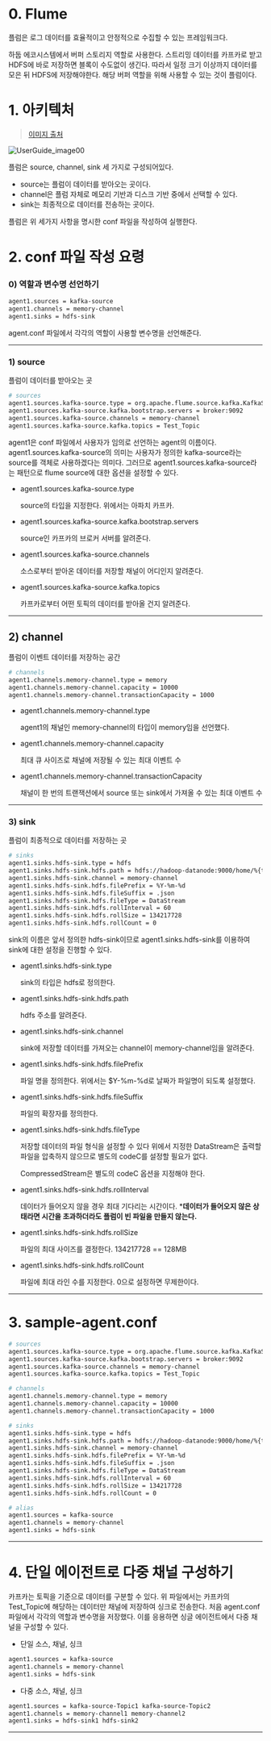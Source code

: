 # 0. Flume
플럼은 로그 데이터를 효율적이고 안정적으로 수집할 수 있는 프레임워크다.

하둡 에코시스템에서 버퍼 스토리지 역할로 사용한다. 스트리밍 데이터를 카프카로 받고 HDFS에 바로 저장하면 블록이 수도없이 생긴다. 따라서 일정 크기 이상까지 데이터를 모은 뒤 HDFS에 저장해야한다. 해당 버퍼 역할을 위해 사용할 수 있는 것이 플럼이다.

# 1. 아키텍처

> [이미지 출처](https://flume.apache.org/FlumeUserGuide.html)

![UserGuide_image00](https://user-images.githubusercontent.com/54028026/130549810-1ab56aba-977d-406e-bd5b-5905e15d7151.png)

플럼은 source, channel, sink 세 가지로 구성되어있다.

- source는 플럼이 데이터를 받아오는 곳이다.
- channel은 플럼 자체로 메모리 기반과 디스크 기반 중에서 선택할 수 있다.
- sink는 최종적으로 데이터를 전송하는 곳이다. 

플럼은 위 세가지 사항을 명시한 conf 파일을 작성하여 실행한다.


# 2. conf 파일 작성 요령

### 0) 역할과 변수명 선언하기
```bash
agent1.sources = kafka-source
agent1.channels = memory-channel
agent1.sinks = hdfs-sink
```
agent.conf 파일에서 각각의 역할이 사용할 변수명을 선언해준다.

---

### 1) source
플럼이 데이터를 받아오는 곳

```bash
# sources
agent1.sources.kafka-source.type = org.apache.flume.source.kafka.KafkaSource
agent1.sources.kafka-source.kafka.bootstrap.servers = broker:9092 
agent1.sources.kafka-source.channels = memory-channel
agent1.sources.kafka-source.kafka.topics = Test_Topic
```

agent1은 conf 파일에서 사용자가 임의로 선언하는 agent의 이름이다. agent1.sources.kafka-source의 의미는 사용자가 정의한 kafka-source라는 source를 객체로 사용하겠다는 의미다. 그러므로 agent1.sources.kafka-source라는 패턴으로 flume source에 대한 옵션을 설정할 수 있다.

- agent1.sources.kafka-source.type

    source의 타입을 지정한다. 위에서는 아파치 카프카.

- agent1.sources.kafka-source.kafka.bootstrap.servers

    source인 카프카의 브로커 서버를 알려준다.

- agent1.sources.kafka-source.channels

    소스로부터 받아온 데이터를 저장할 채널이 어디인지 알려준다.

- agent1.sources.kafka-source.kafka.topics

    카프카로부터 어떤 토픽의 데이터를 받아올 건지 알려준다.

---

## 2) channel

플럼이 이벤트 데이터를 저장하는 공간

```bash
# channels
agent1.channels.memory-channel.type = memory
agent1.channels.memory-channel.capacity = 10000
agent1.channels.memory-channel.transactionCapacity = 1000
```

- agent1.channels.memory-channel.type

    agent1의 채널인 memory-channel의 타입이 memory임을 선언했다.

- agent1.channels.memory-channel.capacity

     최대 큐 사이즈로 채널에 저장될 수 있는 최대 이벤트 수

- agent1.channels.memory-channel.transactionCapacity

    채널이 한 번의 트랜잭션에서 source 또는 sink에서 가져올 수 있는 최대 이벤트 수

---

### 3) sink

플럼이 최종적으로 데이터를 저장하는 곳

```bash
# sinks
agent1.sinks.hdfs-sink.type = hdfs
agent1.sinks.hdfs-sink.hdfs.path = hdfs://hadoop-datanode:9000/home/%{topic}
agent1.sinks.hdfs-sink.channel = memory-channel
agent1.sinks.hdfs-sink.hdfs.filePrefix = %Y-%m-%d
agent1.sinks.hdfs-sink.hdfs.fileSuffix = .json
agent1.sinks.hdfs-sink.hdfs.fileType = DataStream
agent1.sinks.hdfs-sink.hdfs.rollInterval = 60
agent1.sinks.hdfs-sink.hdfs.rollSize = 134217728
agent1.sinks.hdfs-sink.hdfs.rollCount = 0
```

sink의 이름은 앞서 정의한 hdfs-sink이므로 agent1.sinks.hdfs-sink를 이용하여 sink에 대한 설정을 진행할 수 있다.

- agent1.sinks.hdfs-sink.type

    sink의 타입은 hdfs로 정의한다.

- agent1.sinks.hdfs-sink.hdfs.path

    hdfs 주소를 알려준다.

- agent1.sinks.hdfs-sink.channel

    sink에 저장할 데이터를 가져오는 channel이 memory-channel임을 알려준다.

- agent1.sinks.hdfs-sink.hdfs.filePrefix

    파일 명을 정의한다. 위에서는 $Y-%m-%d로 날짜가 파일명이 되도록 설정했다.

- agent1.sinks.hdfs-sink.hdfs.fileSuffix

   파일의 확장자를 정의한다.

- agent1.sinks.hdfs-sink.hdfs.fileType

    저장할 데이터의 파일 형식을 설정할 수 있다 위에서 지정한 DataStream은 출력할 파일을 압축하지 않으므로 별도의 codeC를 설정할 필요가 없다. 

    CompressedStream은 별도의 codeC 옵션을 지정해야 한다.

    

- agent1.sinks.hdfs-sink.hdfs.rollInterval

    데이터가 들어오지 않을 경우 최대 기다리는 시간이다. ***데이터가 들어오지 않은 상태라면 시간을 초과하더라도 플럼이 빈 파일을 만들지 않는다.**

- agent1.sinks.hdfs-sink.hdfs.rollSize

   파일의 최대 사이즈를 결정한다.  134217728 == 128MB 

- agent1.sinks.hdfs-sink.hdfs.rollCount

    파일에 최대 라인 수를 지정한다. 0으로 설정하면 무제한이다.

---

# 3. sample-agent.conf

```bash
# sources
agent1.sources.kafka-source.type = org.apache.flume.source.kafka.KafkaSource
agent1.sources.kafka-source.kafka.bootstrap.servers = broker:9092
agent1.sources.kafka-source.channels = memory-channel
agent1.sources.kafka-source.kafka.topics = Test_Topic

# channels
agent1.channels.memory-channel.type = memory
agent1.channels.memory-channel.capacity = 10000
agent1.channels.memory-channel.transactionCapacity = 1000

# sinks
agent1.sinks.hdfs-sink.type = hdfs
agent1.sinks.hdfs-sink.hdfs.path = hdfs://hadoop-datanode:9000/home/%{topic}/
agent1.sinks.hdfs-sink.channel = memory-channel
agent1.sinks.hdfs-sink.hdfs.filePrefix = %Y-%m-%d
agent1.sinks.hdfs-sink.hdfs.fileSuffix = .json
agent1.sinks.hdfs-sink.hdfs.fileType = DataStream
agent1.sinks.hdfs-sink.hdfs.rollInterval = 60
agent1.sinks.hdfs-sink.hdfs.rollSize = 134217728
agent1.sinks.hdfs-sink.hdfs.rollCount = 0

# alias
agent1.sources = kafka-source
agent1.channels = memory-channel
agent1.sinks = hdfs-sink
```

---

# 4. 단일 에이전트로 다중 채널 구성하기

카프카는 토픽을 기준으로 데이터를 구분할 수 있다. 위 파일에서는 카프카의 Test_Topic에 해당하는 데이터만 채널에 저장하여 싱크로 전송한다. 
처음 agent.conf 파일에서 각각의 역할과 변수명을 저장했다. 이를 응용하면 싱글 에이전트에서 다중 채널을 구성할 수 있다.

- 단일 소스, 채널, 싱크

```bash
agent1.sources = kafka-source
agent1.channels = memory-channel
agent1.sinks = hdfs-sink
```

- 다중 소스, 채널, 싱크

```bash
agent1.sources = kafka-source-Topic1 kafka-source-Topic2
agent1.channels = memory-channel1 memory-channel2
agent1.sinks = hdfs-sink1 hdfs-sink2
```

---
  
